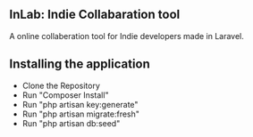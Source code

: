 ## InLab: Indie Collabaration tool
A online collaberation tool for Indie developers made in Laravel.

## Installing the application
- Clone the Repository
- Run "Composer Install"
- Run "php artisan key:generate"
- Run "php artisan migrate:fresh"
- Run "php artisan db:seed"